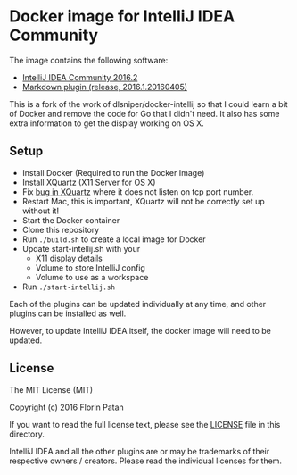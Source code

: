 # Docker image for IntelliJ IDEA Community

The image contains the following software:

- [IntelliJ IDEA Community 2016.2](https://www.jetbrains.com/idea/)
- [Markdown plugin (release, 2016.1.20160405)](https://plugins.jetbrains.com/plugin/7793)

This is a fork of the work of dlsniper/docker-intellij so that I could learn a bit of Docker and remove the code for Go
that I didn't need. It also has some extra information to get the display working on OS X.

## Setup

* Install Docker (Required to run the Docker Image)
* Install XQuartz (X11 Server for OS X)
* Fix [bug in XQuartz](https://bugs.freedesktop.org/show_bug.cgi?id=95379) where it does not listen on tcp port number.
* Restart Mac, this is important, XQuartz will not be correctly set up without it!
* Start the Docker container
* Clone this repository
* Run `./build.sh` to create a local image for Docker
* Update start-intellij.sh with your
   - X11 display details
   - Volume to store IntelliJ config
   - Volume to use as a workspace
* Run `./start-intellij.sh`

Each of the plugins can be updated individually at any time, and other plugins
can be installed as well.

However, to update IntelliJ IDEA itself, the docker image will need to be
updated.

## License

The MIT License (MIT)

Copyright (c) 2016 Florin Patan

If you want to read the full license text, please see the [LICENSE](https://github.com/dlsniper/docker-intellij/blob/master/LICENSE) file
in this directory.

IntelliJ IDEA and all the other plugins are or may be trademarks of their
respective owners / creators. Please read the individual licenses for them.
